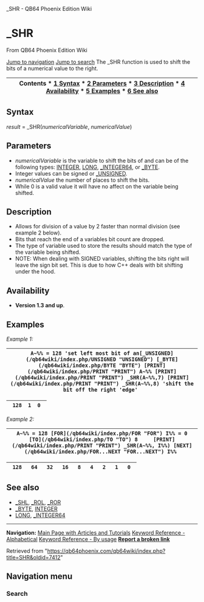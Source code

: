 


\_SHR - QB64 Phoenix Edition Wiki








# \_SHR



From QB64 Phoenix Edition Wiki



[Jump to navigation](#mw-head)
[Jump to search](#searchInput)
The \_SHR function is used to shift the bits of a numerical value to the right.


  






| Contents * [1 Syntax](#Syntax) * [2 Parameters](#Parameters) * [3 Description](#Description) * [4 Availability](#Availability) * [5 Examples](#Examples) * [6 See also](#See_also) |
| --- |


## Syntax


*result* = \_SHR(*numericalVariable*, *numericalValue*)
  




## Parameters


* *numericalVariable* is the variable to shift the bits of and can be of the following types: [INTEGER](/qb64wiki/index.php/INTEGER "INTEGER"), [LONG](/qb64wiki/index.php/LONG "LONG"), [\_INTEGER64](/qb64wiki/index.php/INTEGER64 "INTEGER64"), or [\_BYTE](/qb64wiki/index.php/BYTE "BYTE").
* Integer values can be signed or [\_UNSIGNED](/qb64wiki/index.php/UNSIGNED "UNSIGNED").
* *numericalValue* the number of places to shift the bits.
* While 0 is a valid value it will have no affect on the variable being shifted.


  




## Description


* Allows for division of a value by 2 faster than normal division (see example 2 below).
* Bits that reach the end of a variables bit count are dropped.
* The type of variable used to store the results should match the type of the variable being shifted.
* NOTE: When dealing with SIGNED variables, shifting the bits right will leave the sign bit set. This is due to how C++ deals with bit shifting under the hood.


  




## Availability


* **Version 1.3 and up**.


  




## Examples


*Example 1:*





| ``` A~%% = 128 'set left most bit of an[_UNSIGNED](/qb64wiki/index.php/UNSIGNED "UNSIGNED") [_BYTE](/qb64wiki/index.php/BYTE "BYTE") [PRINT](/qb64wiki/index.php/PRINT "PRINT") A~%% [PRINT](/qb64wiki/index.php/PRINT "PRINT") _SHR(A~%%,7) [PRINT](/qb64wiki/index.php/PRINT "PRINT") _SHR(A~%%,8) 'shift the bit off the right 'edge'  ``` |
| --- |




| ```  128  1  0  ``` |
| --- |


  

*Example 2:*





| ``` A~%% = 128 [FOR](/qb64wiki/index.php/FOR "FOR") I%% = 0 [TO](/qb64wiki/index.php/TO "TO") 8     [PRINT](/qb64wiki/index.php/PRINT "PRINT") _SHR(A~%%, I%%) [NEXT](/qb64wiki/index.php/FOR...NEXT "FOR...NEXT") I%%  ``` |
| --- |




| ```  128   64   32   16   8   4   2   1   0  ``` |
| --- |


  




## See also


* [\_SHL](/qb64wiki/index.php/SHL "SHL"), [\_ROL](/qb64wiki/index.php/ROL "ROL"), [\_ROR](/qb64wiki/index.php/ROR "ROR")
* [\_BYTE](/qb64wiki/index.php/BYTE "BYTE"), [INTEGER](/qb64wiki/index.php/INTEGER "INTEGER")
* [LONG](/qb64wiki/index.php/LONG "LONG"), [\_INTEGER64](/qb64wiki/index.php/INTEGER64 "INTEGER64")


  






---


**Navigation:**
[Main Page with Articles and Tutorials](/qb64wiki/index.php/Main_Page "Main Page")
[Keyword Reference - Alphabetical](/qb64wiki/index.php/Keyword_Reference_-_Alphabetical "Keyword Reference - Alphabetical")
[Keyword Reference - By usage](/qb64wiki/index.php/Keyword_Reference_-_By_usage "Keyword Reference - By usage")
**[Report a broken link](https://qb64phoenix.com/forum/showthread.php?tid=2800)**  





Retrieved from "<https://qb64phoenix.com/qb64wiki/index.php?title=SHR&oldid=7412>"




## Navigation menu








### Search





















